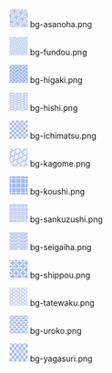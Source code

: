![bg-asanoha.png](bg-asanoha.png) bg-asanoha.png

![bg-fundou.png](bg-fundou.png) bg-fundou.png

![bg-higaki.png](bg-higaki.png) bg-higaki.png

![bg-hishi.png](bg-hishi.png) bg-hishi.png

![bg-ichimatsu.png](bg-ichimatsu.png) bg-ichimatsu.png

![bg-kagome.png](bg-kagome.png) bg-kagome.png

![bg-koushi.png](bg-koushi.png) bg-koushi.png

![bg-sankuzushi.png](bg-sankuzushi.png) bg-sankuzushi.png

![bg-seigaiha.png](bg-seigaiha.png) bg-seigaiha.png

![bg-shippou.png](bg-shippou.png) bg-shippou.png

![bg-tatewaku.png](bg-tatewaku.png) bg-tatewaku.png

![bg-uroko.png](bg-uroko.png) bg-uroko.png

![bg-yagasuri.png](bg-yagasuri.png) bg-yagasuri.png